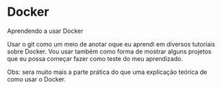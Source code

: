# Docker
Aprendendo a usar Docker 

Usar o git como um meio de anotar oque eu aprendi em diversos tutoriais sobre Docker.
Vou usar também como forma de mostrar alguns projetos que eu possa começar fazer como teste do meu aprendizado.

Obs: sera muito mais a parte prática do que uma explicação teórica de como usar o Docker.
